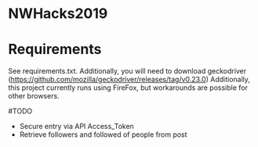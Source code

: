 # NWHacks2019
# Requirements
See requirements.txt. Additionally, you will need to download geckodriver (https://github.com/mozilla/geckodriver/releases/tag/v0.23.0)
Additionally, this project currently runs using FireFox, but workarounds are possible for other browsers.

#TODO
* Secure entry via API Access_Token
* Retrieve followers and followed of people from post